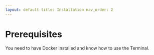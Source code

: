 ```yaml
---
layout: default title: Installation nav_order: 2
---
```


# Prerequisites

You need to have Docker installed and know how to use the Terminal.